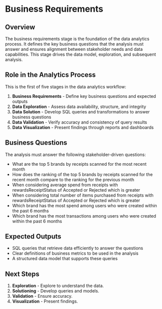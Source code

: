 # Business Requirements  

## Overview  
The business requirements stage is the foundation of the data analytics process. It defines the key business questions that the analysis must answer and ensures alignment between stakeholder needs and data capabilities. This stage drives the data model, exploration, and subsequent analysis.  

## Role in the Analytics Process  
This is the first of five stages in the data analytics workflow:  

1. **Business Requirements** - Define key business questions and expected outputs  
2. **Data Exploration** - Assess data availability, structure, and integrity  
3. **Data Solution** - Develop SQL queries and transformations to answer business questions  
4. **Data Validation** - Verify accuracy and consistency of query results  
5. **Data Visualization** - Present findings through reports and dashboards  

## Business Questions  
The analysis must answer the following stakeholder-driven questions:  

- What are the top 5 brands by receipts scanned for the most recent month  
- How does the ranking of the top 5 brands by receipts scanned for the recent month compare to the ranking for the previous month  
- When considering average spend from receipts with rewardsReceiptStatus of Accepted or Rejected which is greater  
- When considering total number of items purchased from receipts with rewardsReceiptStatus of Accepted or Rejected which is greater  
- Which brand has the most spend among users who were created within the past 6 months  
- Which brand has the most transactions among users who were created within the past 6 months  

## Expected Outputs  
- SQL queries that retrieve data efficiently to answer the questions  
- Clear definitions of business metrics to be used in the analysis  
- A structured data model that supports these queries  

## Next Steps 
1. **Exploration** - Explore to understand the data.
2. **Solutioning** - Develop queries and models.  
3. **Validation** - Ensure accuracy.  
4. **Visualization** - Present findings.  